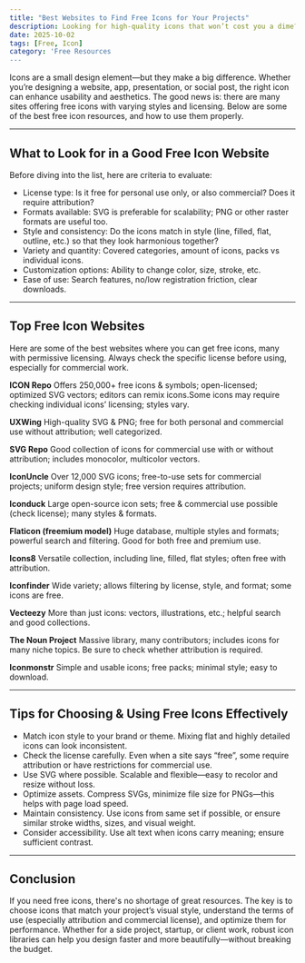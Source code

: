 ```yaml
---
title: "Best Websites to Find Free Icons for Your Projects"
description: Looking for high-quality icons that won’t cost you a dime? This article lists the top free icon websites, what makes each one special, license details, and tips for picking icons the right way.
date: 2025-10-02
tags: [Free, Icon]
category: 'Free Resources
---
```


Icons are a small design element—but they make a big difference. Whether you’re designing a website, app, presentation, or social post, the right icon can enhance usability and aesthetics. The good news is: there are many sites offering free icons with varying styles and licensing. Below are some of the best free icon resources, and how to use them properly.

---

## What to Look for in a Good Free Icon Website

Before diving into the list, here are criteria to evaluate:

- License type: Is it free for personal use only, or also commercial? Does it require attribution?
- Formats available: SVG is preferable for scalability; PNG or other raster formats are useful too.
- Style and consistency: Do the icons match in style (line, filled, flat, outline, etc.) so that they look harmonious together?
- Variety and quantity: Covered categories, amount of icons, packs vs individual icons.
- Customization options: Ability to change color, size, stroke, etc.
- Ease of use: Search features, no/low registration friction, clear downloads.

---

## Top Free Icon Websites

Here are some of the best websites where you can get free icons, many with permissive licensing. Always check the specific license before using, especially for commercial work.

**ICON Repo**
Offers 250,000+ free icons & symbols; open-licensed; optimized SVG vectors; editors can remix icons.Some icons may require checking individual icons’ licensing; styles vary. 

**UXWing**
High-quality SVG & PNG; free for both personal and commercial use without attribution; well categorized. 
	
**SVG Repo**
Good collection of icons for commercial use with or without attribution; includes monocolor, multicolor vectors. 
	
**IconUncle**
Over 12,000 SVG icons; free-to-use sets for commercial projects; uniform design style; free version requires attribution. 
	
**Iconduck**
Large open-source icon sets; free & commercial use possible (check license); many styles & formats. 
	
**Flaticon (freemium model)**
Huge database, multiple styles and formats; powerful search and filtering. Good for both free and premium use. 
	
**Icons8**
Versatile collection, including line, filled, flat styles; often free with attribution. 
	
**Iconfinder**
Wide variety; allows filtering by license, style, and format; some icons are free. 
	
**Vecteezy**
More than just icons: vectors, illustrations, etc.; helpful search and good collections. 
	
**The Noun Project**
Massive library, many contributors; includes icons for many niche topics. Be sure to check whether attribution is required. 
	
**Iconmonstr**
Simple and usable icons; free packs; minimal style; easy to download. 

---

## Tips for Choosing & Using Free Icons Effectively

- Match icon style to your brand or theme. Mixing flat and highly detailed icons can look inconsistent.
- Check the license carefully. Even when a site says “free”, some require attribution or have restrictions for commercial use.
- Use SVG where possible. Scalable and flexible—easy to recolor and resize without loss.
- Optimize assets. Compress SVGs, minimize file size for PNGs—this helps with page load speed.
- Maintain consistency. Use icons from same set if possible, or ensure similar stroke widths, sizes, and visual weight.
- Consider accessibility. Use alt text when icons carry meaning; ensure sufficient contrast.

---

## Conclusion

If you need free icons, there's no shortage of great resources. The key is to choose icons that match your project’s visual style, understand the terms of use (especially attribution and commercial license), and optimize them for performance. Whether for a side project, startup, or client work, robust icon libraries can help you design faster and more beautifully—without breaking the budget.